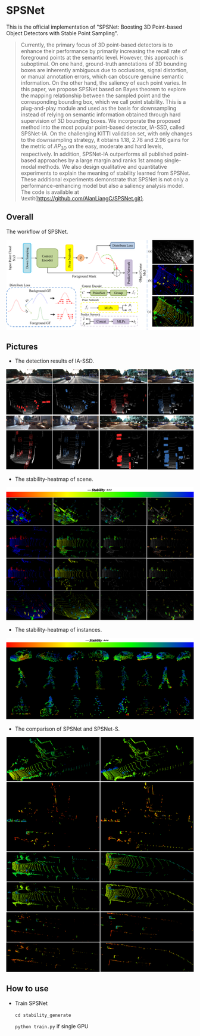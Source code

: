 # SPSNet
This is the official implementation of "SPSNet: Boosting 3D Point-based Object Detectors with Stable Point Sampling".



>Currently, the primary focus of 3D point-based detectors is to enhance their performance by primarily increasing the recall rate of foreground points at the semantic level. However, this approach is suboptimal. On one hand, ground-truth annotations of 3D bounding boxes are inherently ambiguous due to occlusions, signal distortion, or manual annotation errors, which can obscure genuine semantic information. On the other hand, the saliency of each point varies. In this paper, we propose SPSNet based on Bayes theorem to explore the mapping relationship between the sampled point and the corresponding bounding box, which we call point stability. This is a plug-and-play module and used as the basis for downsampling instead of relying on semantic information obtained through hard supervision of 3D bounding boxes. We incorporate the proposed method into the most popular point-based detector, IA-SSD, called SPSNet-IA. On the challenging KITTI validation set, with only changes to the downsampling strategy, it obtains 1.18, 2.78 and 2.96 gains for the metric of $AP_{3D}$ on the easy, moderate and hard levels, respectively. In addition, SPSNet-IA outperforms all published point-based approaches by a large margin and ranks 1st among single-modal methods. We also design qualitative and quantitative experiments to explain the meaning of stability learned from SPSNet. These additional experiments demonstrate that SPSNet is not only a performance-enhancing model but also a saliency analysis model. The code is available at \textit{https://github.com/AlanLiangC/SPSNet.git}.



## Overall

The workflow of SPSNet.

![](./imgs/workflow.png)



## Pictures

- The detection results of IA-SSD.

![](./imgs/SPSNet_IA_KITTI_result.png)



- The stability-heatmap of scene.

![](./imgs/scene.png)



- The stability-heatmap of instances.

![](./imgs/instances.png)



- The comparison of SPSNet and SPSNet-S.

![](./imgs/compare.png)



## How to use

- Train SPSNet

  `cd stability_generate`

  `python train.py`  if single GPU